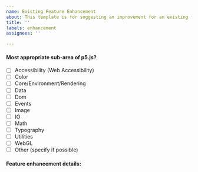 ```yaml
---
name: Existing Feature Enhancement
about: This template is for suggesting an improvement for an existing feature.
title: ''
labels: enhancement
assignees: ''

---
```


<!--
Hi there!

To check any option, replace the "[ ]" with a "[x]". Be sure to check out how it looks in the Preview tab! Feel free to remove any portion of the template that is not relevant for your issue.
-->

#### Most appropriate sub-area of p5.js?

- [ ] Accessibility (Web Accessibility)
- [ ] Color
- [ ] Core/Environment/Rendering
- [ ] Data
- [ ] Dom
- [ ] Events
- [ ] Image
- [ ] IO
- [ ] Math
- [ ] Typography
- [ ] Utilities
- [ ] WebGL
- [ ] Other (specify if possible)

#### Feature enhancement details:
